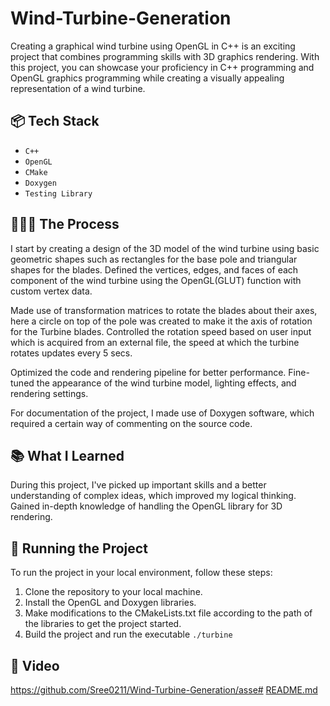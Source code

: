 # Wind-Turbine-Generation
Creating a graphical wind turbine using OpenGL in C++ is an exciting project that combines programming skills with 3D graphics rendering. With this project, you can showcase your proficiency in C++ programming and OpenGL graphics programming while creating a visually appealing representation of a wind turbine.

## 📦 Tech Stack
- `C++`
- `OpenGL`
- `CMake`
- `Doxygen`
- `Testing Library`

## 👩🏽‍🍳 The Process

I start by creating a design of the 3D model of the wind turbine using basic geometric shapes such as rectangles for the base pole and triangular shapes for the blades.
Defined the vertices, edges, and faces of each component of the wind turbine using the OpenGL(GLUT) function with custom vertex data.

Made use of transformation matrices to rotate the blades about their axes, here a circle on top of the pole was created to make it the axis of rotation for the Turbine blades. Controlled the rotation speed based on user input which is acquired from an external file, the speed at which the turbine rotates updates every 5 secs.

Optimized the code and rendering pipeline for better performance. Fine-tuned the appearance of the wind turbine model, lighting effects, and rendering settings.

For documentation of the project, I made use of Doxygen software, which required a certain way of commenting on the source code.

## 📚 What I Learned

During this project, I've picked up important skills and a better understanding of complex ideas, which improved my logical thinking. Gained in-depth knowledge of handling the OpenGL library for 3D rendering.


## 🚦 Running the Project

To run the project in your local environment, follow these steps:

1. Clone the repository to your local machine.
2. Install the OpenGL and Doxygen libraries.
3. Make modifications to the CMakeLists.txt file according to the path of the libraries to get the project started.
4. Build the project and run the executable `./turbine`

## 🍿 Video

https://github.com/Sree0211/Wind-Turbine-Generation/asse# 
[README.md](https://github.com/Sree0211/Wind-Turbine-Generation/files/14185215/README.md)

